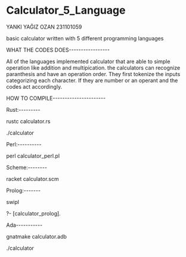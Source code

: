 # Calculator_5_Language

YANKI YAĞIZ OZAN 231101059

basic calculator written with 5 different programming languages

WHAT THE CODES DOES-----------------

All of the languages implemented calculator that are able to simple operation like addition and multipication. the calculators can recognize paranthesis and have an operation order. They first tokenize the inputs categorizing each character. If they are number or an operant and the codes act accordingly.


HOW TO COMPILE----------------------

Rust:---------

rustc calculator.rs

./calculator


Perl:----------

perl calculator_perl.pl


Scheme:--------

racket calculator.scm


Prolog:-------

swipl

?- [calculator_prolog].


Ada-----------

gnatmake calculator.adb

./calculator




